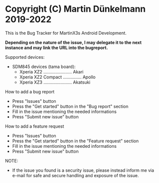 Copyright (C) Martin Dünkelmann 2019-2022
=============================================

This is the Bug Tracker for MartinX3s Android Development.

**Depending on the nature of the issue, I may delegate it to the next instance and may link the URL into the bugreport.**

Supported devices:
   - SDM845 devices (tama board):
      - Xperia XZ2 ....................... Akari
      - Xperia XZ2 Compact ............... Apollo
      - Xperia XZ3 ....................... Akatsuki

How to add a bug report
- Press "Issues" button
- Press the "Get started" button in the "Bug report" section
- Fill in the issue mentioning the needed informations
- Press "Submit new issue" button

How to add a feature request
- Press "Issues" button
- Press the "Get started" button in the "Feature request" section
- Fill in the issue mentioning the needed informations
- Press "Submit new issue" button

NOTE:
- If the issue you found is a security issue, please instead inform me via e-mail for safe and secure handling and exposure of the issue.
